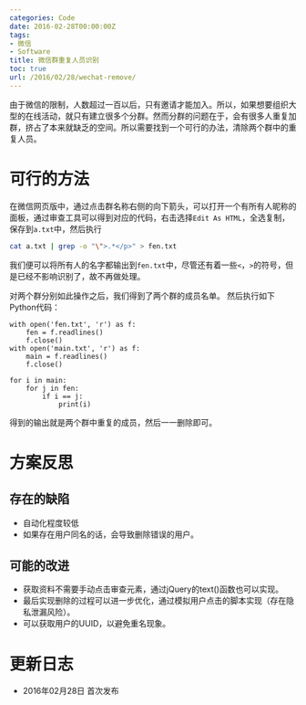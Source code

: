 ```yaml
---
categories: Code
date: 2016-02-28T00:00:00Z
tags:
- 微信
- Software
title: 微信群重复人员识别
toc: true
url: /2016/02/28/wechat-remove/
---
```


由于微信的限制，人数超过一百以后，只有邀请才能加入。所以，如果想要组织大型的在线活动，就只有建立很多个分群。然而分群的问题在于，会有很多人重复加群，挤占了本来就缺乏的空间。所以需要找到一个可行的办法，清除两个群中的重复人员。

<!--more-->

# 可行的方法

在微信网页版中，通过点击群名称右侧的向下箭头，可以打开一个有所有人昵称的面板，通过审查工具可以得到对应的代码，右击选择`Edit As HTML`，全选复制，保存到`a.txt`中，然后执行

```bash
cat a.txt | grep -o "\">.*</p>" > fen.txt
```

我们便可以将所有人的名字都输出到`fen.txt`中，尽管还有着一些`<`，`>`的符号，但是已经不影响识别了，故不再做处理。

对两个群分别如此操作之后，我们得到了两个群的成员名单。
然后执行如下Python代码：

```
with open('fen.txt', 'r') as f:
    fen = f.readlines()
    f.close()
with open('main.txt', 'r') as f:
    main = f.readlines()
    f.close()

for i in main:
    for j in fen:
        if i == j:
            print(i)
```

得到的输出就是两个群中重复的成员，然后一一删除即可。

# 方案反思

## 存在的缺陷

- 自动化程度较低
- 如果存在用户同名的话，会导致删除错误的用户。

## 可能的改进

- 获取资料不需要手动点击审查元素，通过jQuery的text()函数也可以实现。
- 最后实现删除的过程可以进一步优化，通过模拟用户点击的脚本实现（存在隐私泄漏风险）。
- 可以获取用户的UUID，以避免重名现象。


# 更新日志

- 2016年02月28日  首次发布

